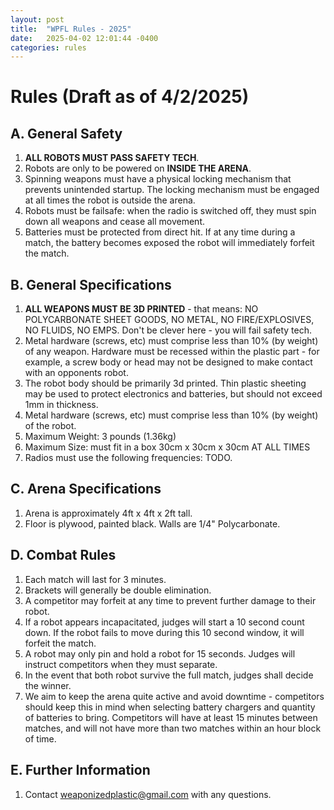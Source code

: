 ```yaml
---
layout: post
title:  "WPFL Rules - 2025"
date:   2025-04-02 12:01:44 -0400
categories: rules
---
```


# Rules (Draft as of 4/2/2025)

## A. General Safety

 1. **ALL ROBOTS MUST PASS SAFETY TECH**.
 2. Robots are only to be powered on **INSIDE THE ARENA**.
 3. Spinning weapons must have a physical locking mechanism that prevents unintended startup. The locking mechanism must be engaged at all times the robot is outside the arena.
 4. Robots must be failsafe: when the radio is switched off, they must spin down all weapons and cease all movement.
 5. Batteries must be protected from direct hit. If at any time during a match, the battery becomes exposed the robot will immediately forfeit the match.

## B. General Specifications

 1. **ALL WEAPONS MUST BE 3D PRINTED** - that means: NO POLYCARBONATE SHEET GOODS, NO METAL, NO FIRE/EXPLOSIVES, NO FLUIDS, NO EMPS. Don't be clever here - you will fail safety tech.
 2. Metal hardware (screws, etc) must comprise less than 10% (by weight) of any weapon. Hardware must be recessed within the plastic part - for example, a screw body or head may not be designed to make contact with an opponents robot.
 3. The robot body should be primarily 3d printed. Thin plastic sheeting may be used to protect electronics and batteries, but should not exceed 1mm in thickness.
 4. Metal hardware (screws, etc) must comprise less than 10% (by weight) of the robot.
 5. Maximum Weight: 3 pounds (1.36kg)
 6. Maximum Size: must fit in a box 30cm x 30cm x 30cm AT ALL TIMES
 7. Radios must use the following frequencies: TODO.

## C. Arena Specifications

 1. Arena is approximately 4ft x 4ft x 2ft tall.
 2. Floor is plywood, painted black. Walls are 1/4" Polycarbonate.

## D. Combat Rules

 1. Each match will last for 3 minutes.
 2. Brackets will generally be double elimination.
 3. A competitor may forfeit at any time to prevent further damage to their robot.
 4. If a robot appears incapacitated, judges will start a 10 second count down. If the robot fails to move during this 10 second window, it will forfeit the match.
 5. A robot may only pin and hold a robot for 15 seconds. Judges will instruct competitors when they must separate.
 6. In the event that both robot survive the full match, judges shall decide the winner.
 7. We aim to keep the arena quite active and avoid downtime - competitors should keep this in mind when selecting battery chargers and quantity of batteries to bring. Competitors will have at least 15 minutes between matches, and will not have more than two matches within an hour block of time.

## E. Further Information

 1. Contact weaponizedplastic@gmail.com with any questions.

